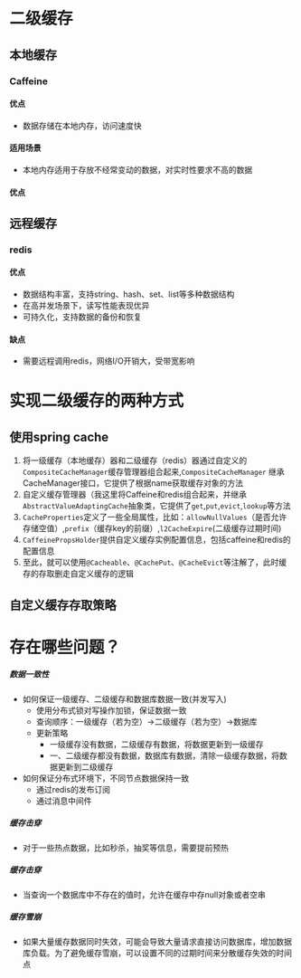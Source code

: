 # 二级缓存

## 本地缓存

### Caffeine

#### 优点

* 数据存储在本地内存，访问速度快

#### 适用场景

* 本地内存适用于存放不经常变动的数据，对实时性要求不高的数据

#### 优点

## 远程缓存

### redis

#### 优点

* 数据结构丰富，支持string、hash、set、list等多种数据结构
* 在高并发场景下，读写性能表现优异
* 可持久化，支持数据的备份和恢复

#### 缺点

* 需要远程调用redis，网络I/O开销大，受带宽影响

# 实现二级缓存的两种方式

## 使用spring cache

1. 将一级缓存（本地缓存）器和二级缓存（redis）器通过自定义的`CompositeCacheManager`缓存管理器组合起来,`CompositeCacheManager`
   继承CacheManager接口，它提供了根据name获取缓存对象的方法
2. 自定义缓存管理器（我这里将Caffeine和redis组合起来，并继承`AbstractValueAdaptingCache`抽象类，它提供了`get`,`put`,`evict`,`lookup`等方法
3. `CacheProperties`定义了一些全局属性，比如：`allowNullValues`（是否允许存储空值）,`prefix`（缓存key的前缀）,`l2CacheExpire`(二级缓存过期时间)
4. `CaffeinePropsHolder`提供自定义缓存实例配置信息，包括caffeine和redis的配置信息
5. 至此，就可以使用`@Cacheable`、`@CachePut`、`@CacheEvict`等注解了，此时缓存的存取删走自定义缓存的逻辑

## 自定义缓存存取策略

# 存在哪些问题？

##### 数据一致性

* 如何保证一级缓存、二级缓存和数据库数据一致(并发写入)
    * 使用分布式锁对写操作加锁，保证数据一致
    * 查询顺序：一级缓存（若为空）->二级缓存（若为空）->数据库
    * 更新策略
        * 一级缓存没有数据，二级缓存有数据，将数据更新到一级缓存
        * 一、二级缓存都没有数据，数据库有数据，清除一级缓存数据，将数据更新到二级缓存
* 如何保证分布式环境下，不同节点数据保持一致
    * 通过redis的发布订阅
    * 通过消息中间件

##### 缓存击穿

* 对于一些热点数据，比如秒杀，抽奖等信息，需要提前预热

##### 缓存击穿

* 当查询一个数据库中不存在的值时，允许在缓存中存null对象或者空串

##### 缓存雪崩

* 如果大量缓存数据同时失效，可能会导致大量请求直接访问数据库，增加数据库负载。为了避免缓存雪崩，可以设置不同的过期时间来分散缓存失效的时间点